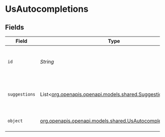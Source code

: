 # UsAutocompletions


## Fields

| Field                                                                                                        | Type                                                                                                         | Required                                                                                                     | Description                                                                                                  |
| ------------------------------------------------------------------------------------------------------------ | ------------------------------------------------------------------------------------------------------------ | ------------------------------------------------------------------------------------------------------------ | ------------------------------------------------------------------------------------------------------------ |
| `id`                                                                                                         | *String*                                                                                                     | :heavy_minus_sign:                                                                                           | Unique identifier prefixed with `us_auto_`.                                                                  |
| `suggestions`                                                                                                | List<[org.openapis.openapi.models.shared.Suggestions](../../models/shared/Suggestions.md)>                   | :heavy_minus_sign:                                                                                           | An array of objects representing suggested addresses.<br/>                                                   |
| `object`                                                                                                     | [org.openapis.openapi.models.shared.UsAutocompletionsObject](../../models/shared/UsAutocompletionsObject.md) | :heavy_minus_sign:                                                                                           | Value is resource type.                                                                                      |